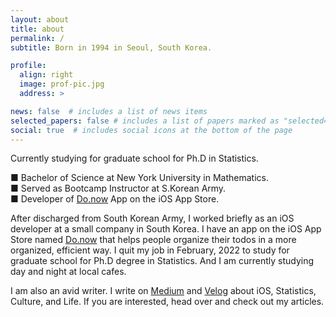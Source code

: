 ```yaml
---
layout: about
title: about
permalink: /
subtitle: Born in 1994 in Seoul, South Korea.

profile:
  align: right
  image: prof-pic.jpg
  address: >

news: false  # includes a list of news items
selected_papers: false # includes a list of papers marked as "selected={true}"
social: true  # includes social icons at the bottom of the page
---
```


Currently studying for graduate school for Ph.D in Statistics.

■ Bachelor of Science at New York University in Mathematics.<br/>
■ Served as Bootcamp Instructor at S.Korean Army.<br/>
■ Developer of [Do.now](https://apps.apple.com/us/app/do-now/id1584547112) App on the iOS App Store.<br/>

After discharged from South Korean Army, I worked briefly as an iOS developer at a small company in South Korea. I have an app on the iOS App Store named [Do.now](https://apps.apple.com/us/app/do-now/id1584547112) that helps people organize their todos in a more organized, efficient way. I quit my job in February, 2022 to study for graduate school for Ph.D degree in Statistics. And I am currently studying day and night at local cafes.

I am also an avid writer. I write on [Medium](https://medium.com/@junsu-kim) and [Velog](https://velog.io/@junsukim1994) about iOS, Statistics, Culture, and Life. If you are interested, head over and check out my articles.
